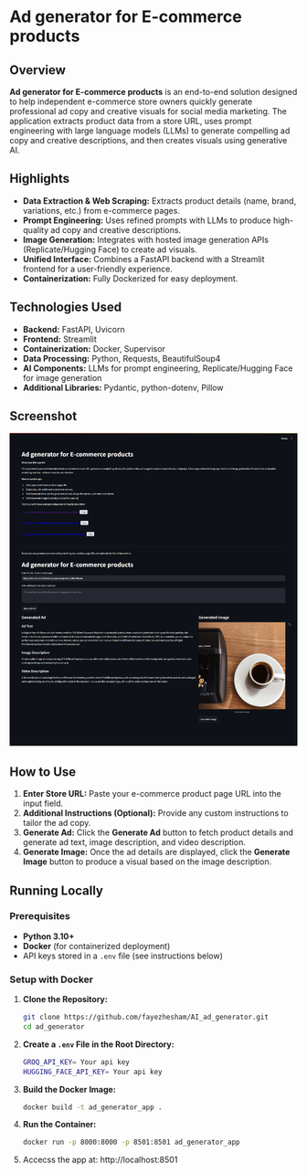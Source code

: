 # Ad generator for E-commerce products

## Overview

**Ad generator for E-commerce products** is an end-to-end solution designed to help independent e-commerce store owners quickly generate professional ad copy and creative visuals for social media marketing. The application extracts product data from a store URL, uses prompt engineering with large language models (LLMs) to generate compelling ad copy and creative descriptions, and then creates visuals using generative AI.

## Highlights

- **Data Extraction & Web Scraping:** Extracts product details (name, brand, variations, etc.) from e-commerce pages.
- **Prompt Engineering:** Uses refined prompts with LLMs to produce high-quality ad copy and creative descriptions.
- **Image Generation:** Integrates with hosted image generation APIs (Replicate/Hugging Face) to create ad visuals.
- **Unified Interface:** Combines a FastAPI backend with a Streamlit frontend for a user-friendly experience.
- **Containerization:** Fully Dockerized for easy deployment.

## Technologies Used

- **Backend:** FastAPI, Uvicorn
- **Frontend:** Streamlit
- **Containerization:** Docker, Supervisor
- **Data Processing:** Python, Requests, BeautifulSoup4
- **AI Components:** LLMs for prompt engineering, Replicate/Hugging Face for image generation
- **Additional Libraries:** Pydantic, python-dotenv, Pillow

## Screenshot

![Screenshot](screenshot.png)  

## How to Use

1. **Enter Store URL:** Paste your e-commerce product page URL into the input field.
2. **Additional Instructions (Optional):** Provide any custom instructions to tailor the ad copy.
3. **Generate Ad:** Click the **Generate Ad** button to fetch product details and generate ad text, image description, and video description.
4. **Generate Image:** Once the ad details are displayed, click the **Generate Image** button to produce a visual based on the image description.

## Running Locally

### Prerequisites

- **Python 3.10+**
- **Docker** (for containerized deployment)
- API keys stored in a `.env` file (see instructions below)

### Setup with Docker

1. **Clone the Repository:**

   ```bash
   git clone https://github.com/fayezhesham/AI_ad_generator.git
   cd ad_generator
2. **Create a `.env` File in the Root Directory:**

   ```bash
   GROQ_API_KEY= Your api key
   HUGGING_FACE_API_KEY= Your api key
3. **Build the Docker Image:**

   ```bash
   docker build -t ad_generator_app .
4. **Run the Container:**

   ```bash
   docker run -p 8000:8000 -p 8501:8501 ad_generator_app
5. Accecss the app at: http://localhost:8501
